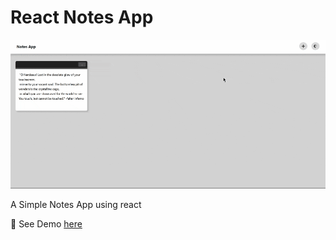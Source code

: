 # React Notes App

![demo](screenshots/notes.gif)

A Simple Notes App using react

👀 See Demo [here](https://A5H1Q.github.io/React-Notes-App/)
